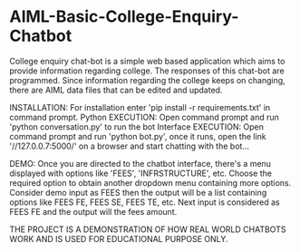 # AIML-Basic-College-Enquiry-Chatbot
College enquiry chat-bot is a simple web based application which aims to provide information regarding college.
The responses of this chat-bot are programmed.
Since information regarding the college keeps on changing, there are AIML data files that can be edited and updated.

INSTALLATION:
  For installation enter 'pip install -r requirements.txt' in command prompt.
Python EXECUTION: 
	Open command prompt and run 'python conversation.py' to run the bot
Interface EXECUTION: 
	Open command prompt and run 'python bot.py', once it runs, open the link '//127.0.0.7:5000/' on a browser and start chatting with the bot...

DEMO:
Once you are directed to the chatbot interface, there's a menu displayed with options like 'FEES', 'INFRSTRUCTURE', etc. 
Choose the required option to obtain another dropdown menu containing more options. Consider demo input as FEES then the output will be a list containing options like FEES FE, FEES SE, FEES TE, etc. Next input is considered as FEES FE and the output will the fees amount.


THE PROJECT IS A DEMONSTRATION OF HOW REAL WORLD CHATBOTS WORK AND IS USED FOR EDUCATIONAL PURPOSE ONLY.   
